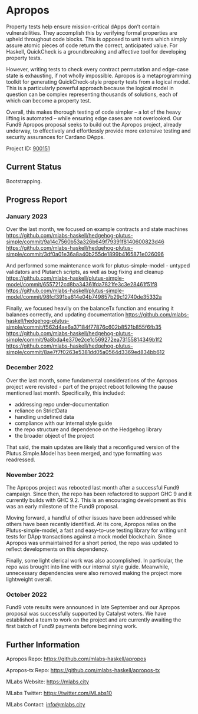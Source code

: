 # Apropos

Property tests help ensure mission-critical dApps don’t contain vulnerabilities. They accomplish this by verifying formal properties are upheld throughout code blocks. This is opposed to unit tests which simply assure atomic pieces of code return the correct, anticipated value.  For Haskell, QuickCheck is a groundbreaking and affective tool for developing property tests.

However, writing tests to check every contract permutation and edge-case state is exhausting, if not wholly impossible. Apropos is a metaprogramming toolkit for generating QuickCheck-style property tests from a logical model. This is a particularly powerful approach because the logical model in question can be complex representing thousands of solutions, each of which can become a property test. 

Overall, this makes thorough testing of code simpler – a lot of the heavy lifting is automated – while ensuring edge cases are not overlooked. Our Fund9 Apropos proposal seeks to build out the Apropos project, already underway, to effectively and effortlessly provide more extensive testing and security assurances for Cardano DApps.

Project ID: [900151](https://docs.google.com/spreadsheets/d/1bfnWFa94Y7Zj0G7dtpo9W1nAYGovJbswipxiHT4UE3g/edit#gid=917336114)

## Current Status

Bootstrapping. 

## Progress Report

### January 2023

Over the last month, we focused on example contracts and state machines
https://github.com/mlabs-haskell/hedgehog-plutus-simple/commit/9a14c7560b53a326b649f79391f8140600823d46 
https://github.com/mlabs-haskell/hedgehog-plutus-simple/commit/3df0a01e36a8a40b255de1899b4165871e026096

And performed some maintenance work for plutus-simple-model - untyped validators and Plutarch scripts, as well as bug fixing and cleanup
https://github.com/mlabs-haskell/plutus-simple-model/commit/6557212cd8ba34361fda7821fe3c3e28461f51f8
https://github.com/mlabs-haskell/plutus-simple-model/commit/98fcf391ba614e04b749857b29c12740de35332a


Finally, we focused heavily on the balanceTx function and ensuring it balances correctly, and updating documentation
https://github.com/mlabs-haskell/hedgehog-plutus-simple/commit/f562d4ae6a37184f77876c602b8521b855f6fb35
https://github.com/mlabs-haskell/hedgehog-plutus-simple/commit/9a8bda4e370e2ce1c569272ea73155814349b1f2
https://github.com/mlabs-haskell/hedgehog-plutus-simple/commit/8ae7f7f0263e5381dd05a0564d3369ed834bb612

### December 2022

Over the last month, some fundamental considerations of the Apropos project were revisted - part of the project reboot following the pause mentioned last month. Specifically, this included:

* addressing repo under-documentation
* reliance on StrictData
* handling undefined data
* compliance with our internal style guide
* the repo structure and dependence on the Hedgehog library
* the broader object of the project

That said, the main updates are likely that a reconfigured version of the Plutus.Simple.Model has been merged, and type formatting was readressed.

### November 2022

The Apropos project was rebooted last month after a successful Fund9 campaign. Since then, the repo has been refactored to support GHC 9 and it currently builds with GHC 9.2. This is an encouraging development as this was an early milestone of the Fund9 proposal.

Moving forward, a handful of other issues have been addressed while others have been recently identified. At its core, Apropos relies on the Plutus-simple-model, a fast and easy-to-use testing library for writing unit tests for DApp transactions against a mock model blockchain. Since Apropos was unmaintained for a short period, the repo was updated to reflect developments on this dependency.

Finally, some light clerical work was also accomplished. In particular, the repo was brought into line with our internal style guide. Meanwhile, unnecessary dependencies were also removed making the project more lightweight overall.

### October 2022

Fund9 vote results were announced in late September and our Apropos proposal was successfully supported by Catalyst voters. We have established a team to work on the project and are currently awaiting the first batch of Fund9 payments before beginning work.

## Further Information

Apropos Repo: https://github.com/mlabs-haskell/apropos

Apropos-tx Repo: https://github.com/mlabs-haskell/apropos-tx

MLabs Website: https://mlabs.city

MLabs Twitter: https://twitter.com/MLabs10

MLabs Contact: info@mlabs.city

